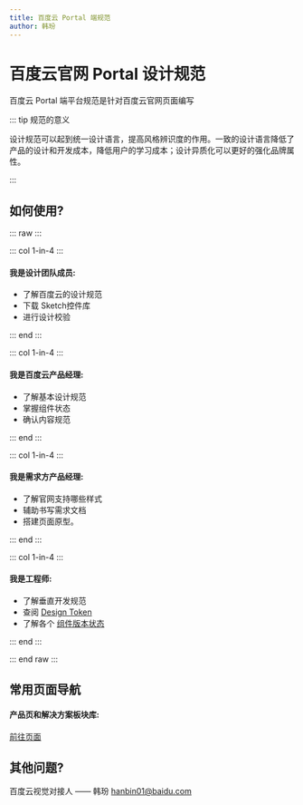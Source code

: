 ```yaml
---
title: 百度云 Portal 端规范
author: 韩玢
---
```


# 百度云官网 Portal 设计规范


百度云 Portal 端平台规范是针对百度云官网页面编写

::: tip 规范的意义

设计规范可以起到统一设计语言，提高风格辨识度的作用。一致的设计语言降低了产品的设计和开发成本，降低用户的学习成本；设计异质化可以更好的强化品牌属性。

:::


## 如何使用?

::: raw :::

::: col 1-in-4 :::

#### 我是设计团队成员:

- 了解百度云的设计规范
- 下载 Sketch控件库 
- 进行设计校验

::: end :::

::: col 1-in-4 :::

#### 我是百度云产品经理:

- 了解基本设计规范
- 掌握组件状态
- 确认内容规范

::: end :::


::: col 1-in-4 :::

#### 我是需求方产品经理:

- 了解官网支持哪些样式
- 辅助书写需求文档
- 搭建页面原型。

::: end :::

::: col 1-in-4 :::

#### 我是工程师:

- 了解垂直开发规范
- 查阅 [Design Token](./others/designtoken.html)
- 了解各个 [组件版本状态](./others/cms.html)

::: end :::

::: end raw :::

## 常用页面导航

#### 产品页和解决方案板块库:

[前往页面](./cms/section.html)

## 其他问题?

百度云视觉对接人 —— 韩玢 <hanbin01@baidu.com> 
